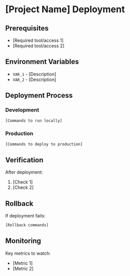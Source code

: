 # [Project Name] Deployment

## Prerequisites

- [Required tool/access 1]
- [Required tool/access 2]

## Environment Variables

- `VAR_1` - [Description]
- `VAR_2` - [Description]

## Deployment Process

### Development
```bash
[Commands to run locally]
```

### Production
```bash
[Commands to deploy to production]
```

## Verification

After deployment:
1. [Check 1]
2. [Check 2]

## Rollback

If deployment fails:
```bash
[Rollback commands]
```

## Monitoring

Key metrics to watch:
- [Metric 1]
- [Metric 2]
